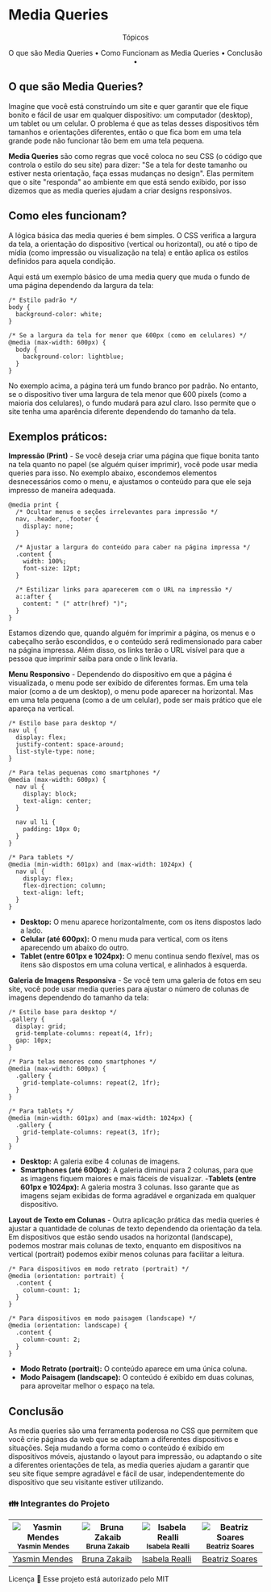 # Media Queries
<p align="center"> Tópicos</p>
<p align="center">
 <a>O que são Media Queries</a> •
 <a>Como Funcionam as Media Queries</a> • 
 <a>Conclusão</a> •
</p>

## O que são Media Queries?
Imagine que você está construindo um site e quer garantir que ele fique bonito e fácil de usar em qualquer dispositivo: um computador (desktop), um tablet ou um celular. O problema é que as telas desses dispositivos têm tamanhos e orientações diferentes, então o que fica bom em uma tela grande pode não funcionar tão bem em uma tela pequena.

**Media Queries** são como regras que você coloca no seu CSS (o código que controla o estilo do seu site) para dizer: "Se a tela for deste tamanho ou estiver nesta orientação, faça essas mudanças no design". Elas permitem que o site "responda" ao ambiente em que está sendo exibido, por isso dizemos que as media queries ajudam a criar designs responsivos.

## Como eles funcionam?
A lógica básica das media queries é bem simples. O CSS verifica a largura da tela, a orientação do dispositivo (vertical ou horizontal), ou até o tipo de mídia (como impressão ou visualização na tela) e então aplica os estilos definidos para aquela condição.

Aqui está um exemplo básico de uma media query que muda o fundo de uma página dependendo da largura da tela:

```
/* Estilo padrão */
body {
  background-color: white;
}

/* Se a largura da tela for menor que 600px (como em celulares) */
@media (max-width: 600px) {
  body {
    background-color: lightblue;
  }
}

```
No exemplo acima, a página terá um fundo branco por padrão. No entanto, se o dispositivo tiver uma largura de tela menor que 600 pixels (como a maioria dos celulares), o fundo mudará para azul claro. Isso permite que o site tenha uma aparência diferente dependendo do tamanho da tela.

## Exemplos práticos:
**Impressão (Print)** - Se você deseja criar uma página que fique bonita tanto na tela quanto no papel (se alguém quiser imprimir), você pode usar media queries para isso. No exemplo abaixo, escondemos elementos desnecessários como o menu, e ajustamos o conteúdo para que ele seja impresso de maneira adequada.

```
@media print {
  /* Ocultar menus e seções irrelevantes para impressão */
  nav, .header, .footer {
    display: none;
  }
  
  /* Ajustar a largura do conteúdo para caber na página impressa */
  .content {
    width: 100%;
    font-size: 12pt;
  }
  
  /* Estilizar links para aparecerem com o URL na impressão */
  a::after {
    content: " (" attr(href) ")";
  }
}

```
Estamos dizendo que, quando alguém for imprimir a página, os menus e o cabeçalho serão escondidos, e o conteúdo será redimensionado para caber na página impressa. Além disso, os links terão o URL visível para que a pessoa que imprimir saiba para onde o link levaria.

**Menu Responsivo** - Dependendo do dispositivo em que a página é visualizada, o menu pode ser exibido de diferentes formas. Em uma tela maior (como a de um desktop), o menu pode aparecer na horizontal. Mas em uma tela pequena (como a de um celular), pode ser mais prático que ele apareça na vertical.
```
/* Estilo base para desktop */
nav ul {
  display: flex;
  justify-content: space-around;
  list-style-type: none;
}

/* Para telas pequenas como smartphones */
@media (max-width: 600px) {
  nav ul {
    display: block;
    text-align: center;
  }
  
  nav ul li {
    padding: 10px 0;
  }
}

/* Para tablets */
@media (min-width: 601px) and (max-width: 1024px) {
  nav ul {
    display: flex;
    flex-direction: column;
    text-align: left;
  }
}

```
- **Desktop:** O menu aparece horizontalmente, com os itens dispostos lado a lado.
- **Celular (até 600px):** O menu muda para vertical, com os itens aparecendo um abaixo do outro.
- **Tablet (entre 601px e 1024px):** O menu continua sendo flexível, mas os itens são dispostos em uma coluna vertical, e alinhados à esquerda.

**Galeria de Imagens Responsiva** - 
Se você tem uma galeria de fotos em seu site, você pode usar media queries para ajustar o número de colunas de imagens dependendo do tamanho da tela:
```
/* Estilo base para desktop */
.gallery {
  display: grid;
  grid-template-columns: repeat(4, 1fr);
  gap: 10px;
}

/* Para telas menores como smartphones */
@media (max-width: 600px) {
  .gallery {
    grid-template-columns: repeat(2, 1fr);
  }
}

/* Para tablets */
@media (min-width: 601px) and (max-width: 1024px) {
  .gallery {
    grid-template-columns: repeat(3, 1fr);
  }
}
```
- **Desktop:** A galeria exibe 4 colunas de imagens.
- **Smartphones (até 600px)**: A galeria diminui para 2 colunas, para que as imagens fiquem maiores e mais fáceis de visualizar.
-**Tablets (entre 601px e 1024px):** A galeria mostra 3 colunas.
Isso garante que as imagens sejam exibidas de forma agradável e organizada em qualquer dispositivo.

**Layout de Texto em Colunas** - Outra aplicação prática das media queries é ajustar a quantidade de colunas de texto dependendo da orientação da tela. Em dispositivos que estão sendo usados na horizontal (landscape), podemos mostrar mais colunas de texto, enquanto em dispositivos na vertical (portrait) podemos exibir menos colunas para facilitar a leitura.

```
/* Para dispositivos em modo retrato (portrait) */
@media (orientation: portrait) {
  .content {
    column-count: 1;
  }
}

/* Para dispositivos em modo paisagem (landscape) */
@media (orientation: landscape) {
  .content {
    column-count: 2;
  }
}
```

- **Modo Retrato (portrait):** O conteúdo aparece em uma única coluna.
- **Modo Paisagem (landscape):** O conteúdo é exibido em duas colunas, para aproveitar melhor o espaço na tela.

## **Conclusão**
As media queries são uma ferramenta poderosa no CSS que permitem que você crie páginas da web que se adaptam a diferentes dispositivos e situações. Seja mudando a forma como o conteúdo é exibido em dispositivos móveis, ajustando o layout para impressão, ou adaptando o site a diferentes orientações de tela, as media queries ajudam a garantir que seu site fique sempre agradável e fácil de usar, independentemente do dispositivo que seu visitante estiver utilizando.

### :family: Integrantes do Projeto


| ![Yasmin Mendes](https://avatars.githubusercontent.com/u/178385852?v=4) <br> <sub> Yasmin Mendes </sub> | ![Bruna Zakaib](https://avatars.githubusercontent.com/u/130071892?v=4) <br> <sub> Bruna Zakaib </sub> | ![Isabela Realli](https://avatars.githubusercontent.com/u/180230011?v=4) <br> <sub> Isabela Realli </sub> | ![Beatriz Soares](https://avatars.githubusercontent.com/u/180229545?v=4) <br> <sub> Beatriz Soares </sub> |
| --- | --- | --- | --- |
| [Yasmin Mendes](https://github.com/YasminMSouza) | [Bruna Zakaib](https://github.com/brunazpessoa) | [Isabela Realli](https://github.com/IsabelaReali) | [Beatriz Soares](https://github.com/Beatriz-sol) |

Licença 📝
Esse projeto está autorizado pelo MIT
